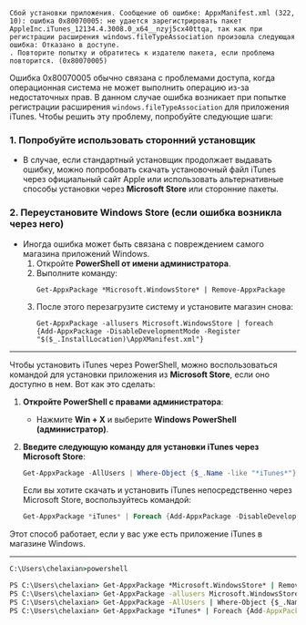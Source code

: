 ```
Сбой установки приложения. Сообщение об ошибке: AppxManifest.xml (322, 10): ошибка 0x80070005: не удается зарегистрировать пакет AppleInc.iTunes_12134.4.3008.0_x64__nzyj5cx40ttqa, так как при регистрации расширения windows.fileTypeAssociation произошла следующая ошибка: Отказано в доступе.
. Повторите попытку и обратитесь к издателю пакета, если проблема повторится. (0x80070005)
```

Ошибка 0x80070005 обычно связана с проблемами доступа, когда операционная система не может выполнить операцию из-за недостаточных прав. В данном случае ошибка возникает при попытке регистрации расширения `windows.fileTypeAssociation` для приложения iTunes. Чтобы решить эту проблему, попробуйте следующие шаги:
  
### 1. Попробуйте использовать сторонний установщик
- В случае, если стандартный установщик продолжает выдавать ошибку, можно попробовать скачать установочный файл iTunes через официальный сайт Apple или использовать альтернативные способы установки через **Microsoft Store** или сторонние пакеты.

### 2. Переустановите Windows Store (если ошибка возникла через него)
- Иногда ошибка может быть связана с повреждением самого магазина приложений Windows.
  1. Откройте **PowerShell от имени администратора**.
  2. Выполните команду:
     ```
     Get-AppxPackage *Microsoft.WindowsStore* | Remove-AppxPackage
     ```
  3. После этого перезагрузите систему и установите магазин снова:
     ```
     Get-AppxPackage -allusers Microsoft.WindowsStore | foreach {Add-AppxPackage -DisableDevelopmentMode -Register "$($_.InstallLocation)\AppXManifest.xml"}
     ```

---

Чтобы установить iTunes через PowerShell, можно воспользоваться командой для установки приложения из **Microsoft Store**, если оно доступно в нем. Вот как это сделать:

1. **Откройте PowerShell с правами администратора**:
   - Нажмите **Win + X** и выберите **Windows PowerShell (администратор)**.

2. **Введите следующую команду для установки iTunes через Microsoft Store**:
   ```powershell
   Get-AppxPackage -AllUsers | Where-Object {$_.Name -like "*iTunes*"} | Remove-AppxPackage
   ```

   Если вы хотите скачать и установить iTunes непосредственно через Microsoft Store, воспользуйтесь командой:

   ```powershell
   Get-AppxPackage *iTunes* | Foreach {Add-AppxPackage -DisableDevelopmentMode -Register "$($_.InstallLocation)\AppXManifest.xml"}
   ```

Этот способ работает, если у вас уже есть приложение iTunes в магазине Windows.

---


```cmd
C:\Users\chelaxian>powershell                                                                                           Windows PowerShell                                                                                                      Copyright (C) Microsoft Corporation. All rights reserved.                                                                                                                                                                                       Install the latest PowerShell for new features and improvements! https://aka.ms/PSWindows

PS C:\Users\chelaxian> Get-AppxPackage *Microsoft.WindowsStore* | Remove-AppxPackage
PS C:\Users\chelaxian> Get-AppxPackage -allusers Microsoft.WindowsStore | foreach {Add-AppxPackage -DisableDevelopmentMode -Register "$($_.InstallLocation)\AppXManifest.xml"}
PS C:\Users\chelaxian> Get-AppxPackage -AllUsers | Where-Object {$_.Name -like "*iTunes*"} | Remove-AppxPackage
PS C:\Users\chelaxian> Get-AppxPackage *iTunes* | Foreach {Add-AppxPackage -DisableDevelopmentMode -Register "$($_.InstallLocation)\AppXManifest.xml"}
```
